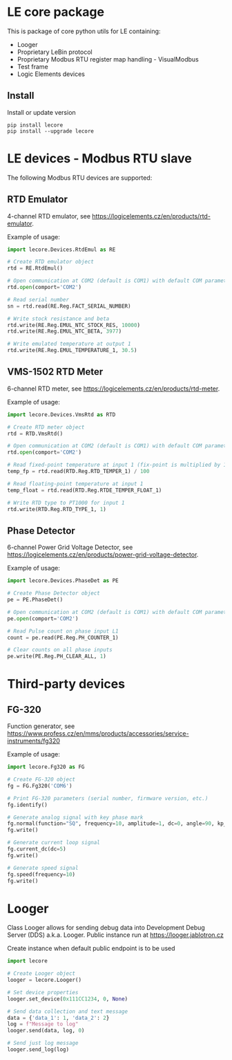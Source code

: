 # LE core package

This is package of core python utils for LE containing:
- Looger
- Proprietary LeBin protocol
- Proprietary Modbus RTU register map handling - VisualModbus
- Test frame
- Logic Elements devices

## Install

Install or update version
```
pip install lecore
pip install --upgrade lecore
```


# LE devices - Modbus RTU slave

The following Modbus RTU devices are supported:

## RTD Emulator

4-channel RTD emulator, see https://logicelements.cz/en/products/rtd-emulator.

Example of usage:
```python
import lecore.Devices.RtdEmul as RE

# Create RTD emulator object
rtd = RE.RtdEmul()

# Open communication at COM2 (default is COM1) with default COM parameters
rtd.open(comport='COM2')

# Read serial number
sn = rtd.read(RE.Reg.FACT_SERIAL_NUMBER)

# Write stock resistance and beta
rtd.write(RE.Reg.EMUL_NTC_STOCK_RES, 10000)
rtd.write(RE.Reg.EMUL_NTC_BETA, 3977)

# Write emulated temperature at output 1
rtd.write(RE.Reg.EMUL_TEMPERATURE_1, 30.5)
```


## VMS-1502 RTD Meter

6-channel RTD meter, see https://logicelements.cz/en/products/rtd-meter.

Example of usage:


```python
import lecore.Devices.VmsRtd as RTD

# Create RTD meter object
rtd = RTD.VmsRtd()

# Open communication at COM2 (default is COM1) with default COM parameters
rtd.open(comport='COM2')

# Read fixed-point temperature at input 1 (fix-point is multiplied by 100)
temp_fp = rtd.read(RTD.Reg.RTD_TEMPER_1) / 100

# Read floating-point temperature at input 1
temp_float = rtd.read(RTD.Reg.RTDE_TEMPER_FLOAT_1)

# Write RTD type to PT1000 for input 1
rtd.write(RTD.Reg.RTD_TYPE_1, 1)
```


## Phase Detector

6-channel Power Grid Voltage Detector, see https://logicelements.cz/en/products/power-grid-voltage-detector.

Example of usage:

```python
import lecore.Devices.PhaseDet as PE

# Create Phase Detector object
pe = PE.PhaseDet()

# Open communication at COM2 (default is COM1) with default COM parameters
pe.open(comport='COM2')

# Read Pulse count on phase input L1
count = pe.read(PE.Reg.PH_COUNTER_1)

# Clear counts on all phase inputs
pe.write(PE.Reg.PH_CLEAR_ALL, 1)
```


# Third-party devices

## FG-320

Function generator, see https://www.profess.cz/en/mms/products/accessories/service-instruments/fg320

Example of usage:

```python
import lecore.Fg320 as FG

# Create FG-320 object
fg = FG.Fg320('COM6')

# Print FG-320 parameters (serial number, firmware version, etc.)
fg.identify()

# Generate analog signal with key phase mark 
fg.normal(function="SQ", frequency=10, amplitude=1, dc=0, angle=90, kp_high=11, kp_low=1)
fg.write()

# Generate current loop signal
fg.current_dc(dc=5)
fg.write()

# Generate speed signal
fg.speed(frequency=10)
fg.write()
```

# Looger

Class Looger allows for sending debug data into Development Debug Server (DDS) a.k.a. 
Looger. Public instance run at https://looger.jablotron.cz

Create instance when default public endpoint is to be used 

```python
import lecore

# Create Looger object
looger = lecore.Looger()

# Set device properties
looger.set_device(0x111CC1234, 0, None)

# Send data collection and text message
data = {'data_1': 1, 'data_2': 2}
log = f"Message to log"
looger.send(data, log, 0)

# Send just log message
looger.send_log(log)
```





